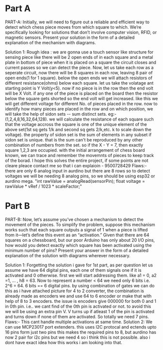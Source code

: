 <p><h1> Part A </h1>
PART-A: Initially, we will need to figure out a reliable and efficient way to detect which chess piece moves from which square to which. We’re specifically looking for solutions that don’t involve computer vision, RFID, or magnetic sensors. Present your solution in the form of a detailed explanation of the mechanism with diagrams.

Solution 1:
  Rough idea : we are gonna use a touch sensor like structure for sensing piece like there will be 2 open ends of in each square and a metal plate in bottom of piece when it is placed on a square the circuit closes and current passes so we can detect the piece.
  Now, let us take each row as a seperate circuit, now there will be 8 squares in each row, leaving 8 pair of open ends(1 for 1 square). below the open ends we will attach resistors of different resistance(ohms) below each square.
  let us take the volatage ant starting point is Y Volt(y<5). now if no piece is in the row then the end volt will be X Volt. if any one of the piece is placed on the board then the resistor below the square gets shorted so the end volt will get increased. like this we will get different voltage for different No. of pieces placed in the row.
  now to identify how many pieces are placed in the row and on which position, we will take the help of sidon sets -- sum distinct sets. eg:- (1,2,4,8,16,32,64,128). we will calculate the resistance of each square such that the voltage accross the square is one of the unique element of the above set(1st sq gets 1/k and second sq gets 2/k,etc. k  to scale down the voltage). the property of sidon set is the sum of elements in any subset if sidon set is unique. that is the sum can't be reproduced by any other combination of numbers from the set. so if the X - Y = 7, then exactly square 1,2,3 are occupied.
  with the initial arrangement of chess board known, we can trace and remember the movemnts of pieces to keep track of the borad. I hope this solves the entire project, if some points are not cleare pleace contact me so that i can explaioin - 9500728429
  Flaws:-
  there are only 6 analog input in aurdino but there are 8 rows so to detect voltages we will be needing 8 analog pins, so we should be using esp32 or aurdino mega.
  "int rawValue = analogRead(sensorPin); 
  float voltage = rawValue * vRef / 1023 * scaleFactor;"
  

<h1> Part B </h1>
PART-B: Now, let’s assume you’ve chosen a mechanism to detect the movement of the pieces. To simplify the problem, suppose this mechanism works such that each square outputs a signal of 1 when a piece is lifted from it—let’s define this event as an “activation.”
Given that there are 64 squares on a chessboard, but our poor Arduino has only about 20 I/O pins, how would you detect exactly which square has been activated using the minimum number of pins? Present your answer in the form of a detailed explanation of the solution with diagrams wherever necessary.

Solution 1:
  Forgetting the solution i gave for 1st part, as per question let us assume we have 64 digital pins, each one of them signals one if it is activated and 0 otherwise. first we will start addressing them. like a1 = 0, a2 =1, ... , h8 = 63.
  Now to represent a number < 64 we need only 6 bits i.e. 2^6 = 64. 6 bits == 6 digital pins.
  by using combination of gates we can do this as i have attached picture for 4 to 2 converter, the combination is already made as encoders we and use 64 to 6 encoder or make that with help of 8 to 3 encoders.
  the issue is encoders give 000000 for both 0 and 1 in 0th pin. i.e.. we cant find of the 0th pin is activated or not. to avoid this we will be using an extra pin V. V turns up if atleast 1 of the pin is activated and turns down if none of them are activated.
  So totally we need 7 pins.
  Flaws:-
  This cant handle multiple activations at same time.
Solution 2:
  We can use MCP23017 port extenders. this uses I2C protocal and ectends upto 16 pins form just two pins this makes the required pins to 8, but aurdino has now 2 pair for i2c pins but we need 4 so i think this is not possible. also i dont have exact idea how this works i am looking into that.</p>
